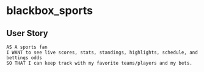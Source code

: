 # blackbox_sports

## User Story

```
AS A sports fan
I WANT to see live scores, stats, standings, highlights, schedule, and bettings odds
SO THAT I can keep track with my favorite teams/players and my bets.
```
